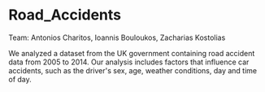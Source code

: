 # Road_Accidents

Team: Antonios Charitos, Ioannis Bouloukos, Zacharias Kostolias

We analyzed a dataset from the UK government containing road accident data from 2005 to 2014. 
Our analysis includes factors that influence car accidents, such as the driver's sex, age, weather conditions, day and time of day.
